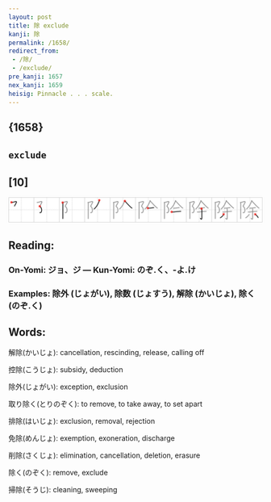 ```yaml
---
layout: post
title: 除 exclude
kanji: 除
permalink: /1658/
redirect_from:
 - /除/
 - /exclude/
pre_kanji: 1657
nex_kanji: 1659
heisig: Pinnacle . . . scale.
---
```


## {1658}

## `exclude`

## [10]

<div class="stroke"><img src="../images/E999A4.png" /></div>

## Reading:

### On-Yomi: ジョ、ジ &mdash; Kun-Yomi: のぞ.く、-よ.け

### Examples: 除外 (じょがい), 除数 (じょすう), 解除 (かいじょ), 除く (のぞ.く)

## Words:

解除(かいじょ): cancellation, rescinding, release, calling off

控除(こうじょ): subsidy, deduction

除外(じょがい): exception, exclusion

取り除く(とりのぞく): to remove, to take away, to set apart

排除(はいじょ): exclusion, removal, rejection

免除(めんじょ): exemption, exoneration, discharge

削除(さくじょ): elimination, cancellation, deletion, erasure

除く(のぞく): remove, exclude

掃除(そうじ): cleaning, sweeping
